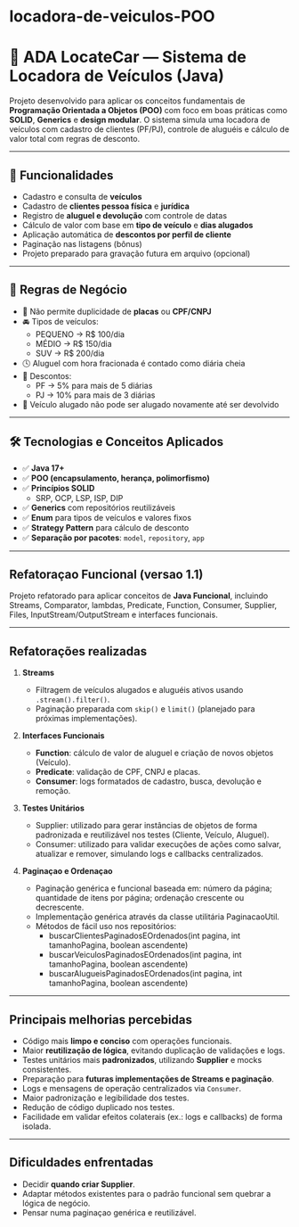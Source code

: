 # locadora-de-veiculos-POO
# 🚗 ADA LocateCar — Sistema de Locadora de Veículos (Java)

Projeto desenvolvido para aplicar os conceitos fundamentais de **Programação Orientada a Objetos (POO)** com foco em boas práticas como **SOLID**, **Generics** e **design modular**. O sistema simula uma locadora de veículos com cadastro de clientes (PF/PJ), controle de aluguéis e cálculo de valor total com regras de desconto.

---

## 🧩 Funcionalidades

- Cadastro e consulta de **veículos**
- Cadastro de **clientes pessoa física** e **jurídica**
- Registro de **aluguel e devolução** com controle de datas
- Cálculo de valor com base em **tipo de veículo** e **dias alugados**
- Aplicação automática de **descontos por perfil de cliente**
- Paginação nas listagens (bônus)
- Projeto preparado para gravação futura em arquivo (opcional)

---

## 📐 Regras de Negócio

- 🚫 Não permite duplicidade de **placas** ou **CPF/CNPJ**
- 🚘 Tipos de veículos:
  - PEQUENO → R$ 100/dia
  - MÉDIO → R$ 150/dia
  - SUV → R$ 200/dia
- 🕓 Aluguel com hora fracionada é contado como diária cheia
- 💸 Descontos:
  - PF → 5% para mais de 5 diárias
  - PJ → 10% para mais de 3 diárias
- 🚫 Veículo alugado não pode ser alugado novamente até ser devolvido

---

## 🛠️ Tecnologias e Conceitos Aplicados

- ✅ **Java 17+**
- ✅ **POO (encapsulamento, herança, polimorfismo)**
- ✅ **Princípios SOLID**
  - SRP, OCP, LSP, ISP, DIP
- ✅ **Generics** com repositórios reutilizáveis
- ✅ **Enum** para tipos de veículos e valores fixos
- ✅ **Strategy Pattern** para cálculo de desconto
- ✅ **Separação por pacotes**: `model`, `repository`, `app`

---

## Refatoraçao Funcional (versao 1.1)

Projeto refatorado para aplicar conceitos de **Java Funcional**, incluindo Streams, Comparator, lambdas, Predicate, Function, Consumer, Supplier, Files, InputStream/OutputStream e interfaces funcionais.

---

## Refatorações realizadas

1. **Streams**
   - Filtragem de veículos alugados e aluguéis ativos usando `.stream().filter()`.
   - Paginação preparada com `skip()` e `limit()` (planejado para próximas implementações).

2. **Interfaces Funcionais**
   - **Function**: cálculo de valor de aluguel e criação de novos objetos (Veículo).
   - **Predicate**: validação de CPF, CNPJ e placas.
   - **Consumer**: logs formatados de cadastro, busca, devolução e remoção.

3. **Testes Unitários**
   - Supplier: utilizado para gerar instâncias de objetos de forma padronizada e reutilizável nos testes (Cliente, Veículo, Aluguel).
   - Consumer: utilizado para validar execuções de ações como salvar, atualizar e remover, simulando logs e callbacks centralizados.

4. **Paginaçao e Ordenaçao**
   - Paginação genérica e funcional baseada em: número da página; quantidade de itens por página; ordenação crescente ou decrescente.
   - Implementação genérica através da classe utilitária PaginacaoUtil.
   - Métodos de fácil uso nos repositórios:
     - buscarClientesPaginadosEOrdenados(int pagina, int tamanhoPagina, boolean ascendente)
     - buscarVeiculosPaginadosEOrdenados(int pagina, int tamanhoPagina, boolean ascendente)
     - buscarAlugueisPaginadosEOrdenados(int pagina, int tamanhoPagina, boolean ascendente)

---

## Principais melhorias percebidas

- Código mais **limpo e conciso** com operações funcionais.
- Maior **reutilização de lógica**, evitando duplicação de validações e logs.
- Testes unitários mais **padronizados**, utilizando **Supplier** e mocks consistentes.
- Preparação para **futuras implementações de Streams e paginação**.
- Logs e mensagens de operação centralizados via `Consumer`.
- Maior padronização e legibilidade dos testes.
- Redução de código duplicado nos testes.
- Facilidade em validar efeitos colaterais (ex.: logs e callbacks) de forma isolada.

---
  
## Dificuldades enfrentadas

- Decidir **quando criar Supplier**.
- Adaptar métodos existentes para o padrão funcional sem quebrar a lógica de negócio.
- Pensar numa paginaçao genérica e reutilizável.

